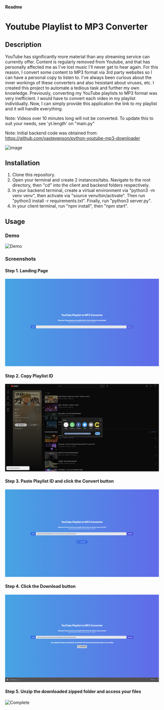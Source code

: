 #### Readme

# Youtube Playlist to MP3 Converter

## Description

YouTube has significantly more material than any streaming service can currently offer. Content is regularly removed from Youtube, and that has personally affected me as I've lost music I'll never get to hear again. For this reason, I convert some content to MP3 format via 3rd party websites so I can have a personal copy to listen to. I've always been curious about the inner workings of these converters and also hesistant about viruses, etc. 
I created this project to automate a tedious task and further my own knowledge. Previously, converting my YouTube playlists to MP3 format was very inefficient. I would have to convert each video in my playlist individually. Now, I can simply provide this application the link to my playlist and it will handle everything. 

Note: Videos over 10 minutes long will not be converted. To update this to suit your needs, see 'yt.length' on "main.py" 

Note: Initial backend code was obtained from: https://github.com/vastevenson/python-youtube-mp3-downloader

<img width="1918" alt="image" src="https://user-images.githubusercontent.com/47201322/230751298-086b025d-1273-4418-b421-674687516afd.png">


## Installation

1. Clone this repository. 
2. Open your terminal and create 2 instances/tabs. Navigate to the root directory, then "cd" into the client and backend folders respectively. 
3. In your backend terminal, create a virtual environment via "python3 -m venv venv", then activate via "source venv/bin/activate". Then run "python3 install -r requirements.txt". Finally, run "python3 server.py".
4. In your client terminal, run "npm install", then "npm start". 

## Usage

### Demo

![Demo](./assets/images/YT2MP3DemoGif.gif)

### Screenshots

#### Step 1. Landing Page ####
![Landing Page](./assets/images/1_Step1.png)

#### Step 2. Copy Playlist ID ####
![Playlist ID](./assets/images/2_Step2.png)

#### Step 3. Paste Playlist ID and click the Convert button ####
![Convert](./assets/images/3_Step3.png)

#### Step 4. Click the Download button ####
![Download](./assets/images/4_Step4.png)

#### Step 5. Unzip the downloaded zipped folder and access your files ####
![Complete](./assets/images/5_Step5.png)

